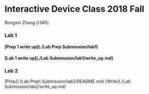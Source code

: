 # Interactive Device Class 2018 Fall

Rongxin Zhang (r345)

### Lab 1
#### [Prep 1 write up](./Lab Prep Submission/lab1)
#### [Lab 1 write up](./Lab Submission/lab1/write_up.md)

### Lab 2
[Prep](./Lab Prep\ Submission/lab2/README.md)
[Write](./Lab Submission/lab2/write_up.md)
